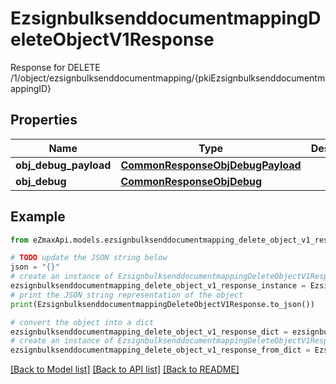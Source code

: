 # EzsignbulksenddocumentmappingDeleteObjectV1Response

Response for DELETE /1/object/ezsignbulksenddocumentmapping/{pkiEzsignbulksenddocumentmappingID}

## Properties

Name | Type | Description | Notes
------------ | ------------- | ------------- | -------------
**obj_debug_payload** | [**CommonResponseObjDebugPayload**](CommonResponseObjDebugPayload.md) |  | 
**obj_debug** | [**CommonResponseObjDebug**](CommonResponseObjDebug.md) |  | [optional] 

## Example

```python
from eZmaxApi.models.ezsignbulksenddocumentmapping_delete_object_v1_response import EzsignbulksenddocumentmappingDeleteObjectV1Response

# TODO update the JSON string below
json = "{}"
# create an instance of EzsignbulksenddocumentmappingDeleteObjectV1Response from a JSON string
ezsignbulksenddocumentmapping_delete_object_v1_response_instance = EzsignbulksenddocumentmappingDeleteObjectV1Response.from_json(json)
# print the JSON string representation of the object
print(EzsignbulksenddocumentmappingDeleteObjectV1Response.to_json())

# convert the object into a dict
ezsignbulksenddocumentmapping_delete_object_v1_response_dict = ezsignbulksenddocumentmapping_delete_object_v1_response_instance.to_dict()
# create an instance of EzsignbulksenddocumentmappingDeleteObjectV1Response from a dict
ezsignbulksenddocumentmapping_delete_object_v1_response_from_dict = EzsignbulksenddocumentmappingDeleteObjectV1Response.from_dict(ezsignbulksenddocumentmapping_delete_object_v1_response_dict)
```
[[Back to Model list]](../README.md#documentation-for-models) [[Back to API list]](../README.md#documentation-for-api-endpoints) [[Back to README]](../README.md)



